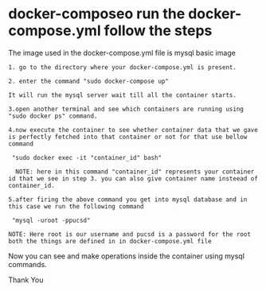 # docker-composeo run the docker-compose.yml follow the steps

The image used in the docker-compose.yml file is mysql basic image

    1. go to the directory where your docker-compose.yml is present.

    2. enter the command "sudo docker-compose up"

    It will run the mysql server wait till all the container starts.

    3.open another terminal and see which containers are running using "sudo docker ps" command.

    4.now execute the container to see whether container data that we gave is perfectly fetched into that container or not for that use bellow command

     "sudo docker exec -it "container_id" bash"

      NOTE: here in this command "container_id" represents your container id that we see in step 3. you can also give container name insteead of container_id.

    5.after firing the above command you get into mysql database and in this case we run the following command

     "mysql -uroot -ppucsd"

    NOTE: Here root is our username and pucsd is a password for the root both the things are defined in in docker-compose.yml file

Now you can see and make operations inside the container using mysql commands.

Thank You
